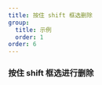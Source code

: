 ```yaml
---
title: 按住 shift 框选删除
group:
  title: 示例
  order: 1
order: 6
---
```


### 按住 shift 框选进行删除

<code src="../examples/shift-remove.tsx"></code>
